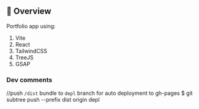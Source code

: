## :scroll: Overview

Portfolio app using:

1. Vite
2. React
3. TailwindCSS
4. TreeJS
5. GSAP

### Dev comments

//push `/dist` bundle to `depl` branch for auto deployment to gh-pages
$ git subtree push --prefix dist origin depl
